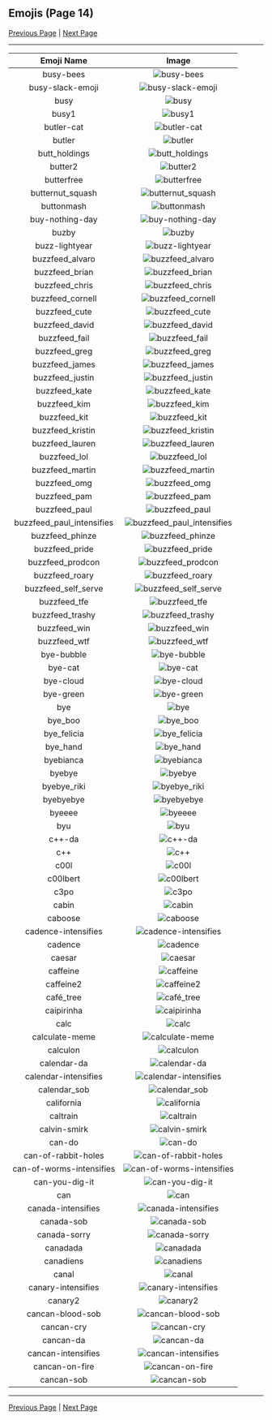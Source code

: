
## Emojis (Page 14)

[Previous Page](/docs/hashicorp/page-b-0013.md)
  | [Next Page](/docs/hashicorp/page-c-0015.md)

<hr />

|Emoji Name|Image|
| :-: | :-: |
|busy-bees| ![busy-bees](/emojis/hashicorp/busy-bees.png)|
|busy-slack-emoji| ![busy-slack-emoji](/emojis/hashicorp/busy-slack-emoji.png)|
|busy| ![busy](/emojis/hashicorp/busy.png)|
|busy1| ![busy1](/emojis/hashicorp/busy1.jpg)|
|butler-cat| ![butler-cat](/emojis/hashicorp/butler-cat.png)|
|butler| ![butler](/emojis/hashicorp/butler.png)|
|butt_holdings| ![butt_holdings](/emojis/hashicorp/butt_holdings.gif)|
|butter2| ![butter2](/emojis/hashicorp/butter2.png)|
|butterfree| ![butterfree](/emojis/hashicorp/butterfree.gif)|
|butternut_squash| ![butternut_squash](/emojis/hashicorp/butternut_squash.png)|
|buttonmash| ![buttonmash](/emojis/hashicorp/buttonmash.gif)|
|buy-nothing-day| ![buy-nothing-day](/emojis/hashicorp/buy-nothing-day.png)|
|buzby| ![buzby](/emojis/hashicorp/buzby.jpg)|
|buzz-lightyear| ![buzz-lightyear](/emojis/hashicorp/buzz-lightyear.png)|
|buzzfeed_alvaro| ![buzzfeed_alvaro](/emojis/hashicorp/buzzfeed_alvaro.png)|
|buzzfeed_brian| ![buzzfeed_brian](/emojis/hashicorp/buzzfeed_brian.png)|
|buzzfeed_chris| ![buzzfeed_chris](/emojis/hashicorp/buzzfeed_chris.png)|
|buzzfeed_cornell| ![buzzfeed_cornell](/emojis/hashicorp/buzzfeed_cornell.png)|
|buzzfeed_cute| ![buzzfeed_cute](/emojis/hashicorp/buzzfeed_cute.png)|
|buzzfeed_david| ![buzzfeed_david](/emojis/hashicorp/buzzfeed_david.png)|
|buzzfeed_fail| ![buzzfeed_fail](/emojis/hashicorp/buzzfeed_fail.png)|
|buzzfeed_greg| ![buzzfeed_greg](/emojis/hashicorp/buzzfeed_greg.png)|
|buzzfeed_james| ![buzzfeed_james](/emojis/hashicorp/buzzfeed_james.png)|
|buzzfeed_justin| ![buzzfeed_justin](/emojis/hashicorp/buzzfeed_justin.png)|
|buzzfeed_kate| ![buzzfeed_kate](/emojis/hashicorp/buzzfeed_kate.png)|
|buzzfeed_kim| ![buzzfeed_kim](/emojis/hashicorp/buzzfeed_kim.png)|
|buzzfeed_kit| ![buzzfeed_kit](/emojis/hashicorp/buzzfeed_kit.png)|
|buzzfeed_kristin| ![buzzfeed_kristin](/emojis/hashicorp/buzzfeed_kristin.png)|
|buzzfeed_lauren| ![buzzfeed_lauren](/emojis/hashicorp/buzzfeed_lauren.png)|
|buzzfeed_lol| ![buzzfeed_lol](/emojis/hashicorp/buzzfeed_lol.png)|
|buzzfeed_martin| ![buzzfeed_martin](/emojis/hashicorp/buzzfeed_martin.png)|
|buzzfeed_omg| ![buzzfeed_omg](/emojis/hashicorp/buzzfeed_omg.png)|
|buzzfeed_pam| ![buzzfeed_pam](/emojis/hashicorp/buzzfeed_pam.png)|
|buzzfeed_paul| ![buzzfeed_paul](/emojis/hashicorp/buzzfeed_paul.png)|
|buzzfeed_paul_intensifies| ![buzzfeed_paul_intensifies](/emojis/hashicorp/buzzfeed_paul_intensifies.gif)|
|buzzfeed_phinze| ![buzzfeed_phinze](/emojis/hashicorp/buzzfeed_phinze.png)|
|buzzfeed_pride| ![buzzfeed_pride](/emojis/hashicorp/buzzfeed_pride.gif)|
|buzzfeed_prodcon| ![buzzfeed_prodcon](/emojis/hashicorp/buzzfeed_prodcon.png)|
|buzzfeed_roary| ![buzzfeed_roary](/emojis/hashicorp/buzzfeed_roary.png)|
|buzzfeed_self_serve| ![buzzfeed_self_serve](/emojis/hashicorp/buzzfeed_self_serve.png)|
|buzzfeed_tfe| ![buzzfeed_tfe](/emojis/hashicorp/buzzfeed_tfe.png)|
|buzzfeed_trashy| ![buzzfeed_trashy](/emojis/hashicorp/buzzfeed_trashy.png)|
|buzzfeed_win| ![buzzfeed_win](/emojis/hashicorp/buzzfeed_win.png)|
|buzzfeed_wtf| ![buzzfeed_wtf](/emojis/hashicorp/buzzfeed_wtf.png)|
|bye-bubble| ![bye-bubble](/emojis/hashicorp/bye-bubble.gif)|
|bye-cat| ![bye-cat](/emojis/hashicorp/bye-cat.png)|
|bye-cloud| ![bye-cloud](/emojis/hashicorp/bye-cloud.gif)|
|bye-green| ![bye-green](/emojis/hashicorp/bye-green.gif)|
|bye| ![bye](/emojis/hashicorp/bye.png)|
|bye_boo| ![bye_boo](/emojis/hashicorp/bye_boo.gif)|
|bye_felicia| ![bye_felicia](/emojis/hashicorp/bye_felicia.jpg)|
|bye_hand| ![bye_hand](/emojis/hashicorp/bye_hand.png)|
|byebianca| ![byebianca](/emojis/hashicorp/byebianca.jpg)|
|byebye| ![byebye](/emojis/hashicorp/byebye.gif)|
|byebye_riki| ![byebye_riki](/emojis/hashicorp/byebye_riki.gif)|
|byebyebye| ![byebyebye](/emojis/hashicorp/byebyebye.gif)|
|byeeee| ![byeeee](/emojis/hashicorp/byeeee.gif)|
|byu| ![byu](/emojis/hashicorp/byu.png)|
|c++-da| ![c++-da](/emojis/hashicorp/c++-da.png)|
|c++| ![c++](/emojis/hashicorp/c++.png)|
|c00l| ![c00l](/emojis/hashicorp/c00l.gif)|
|c00lbert| ![c00lbert](/emojis/hashicorp/c00lbert.gif)|
|c3po| ![c3po](/emojis/hashicorp/c3po.png)|
|cabin| ![cabin](/emojis/hashicorp/cabin.png)|
|caboose| ![caboose](/emojis/hashicorp/caboose.png)|
|cadence-intensifies| ![cadence-intensifies](/emojis/hashicorp/cadence-intensifies.gif)|
|cadence| ![cadence](/emojis/hashicorp/cadence.png)|
|caesar| ![caesar](/emojis/hashicorp/caesar.png)|
|caffeine| ![caffeine](/emojis/hashicorp/caffeine.png)|
|caffeine2| ![caffeine2](/emojis/hashicorp/caffeine2.png)|
|café_tree| ![café_tree](/emojis/hashicorp/café_tree.jpg)|
|caipirinha| ![caipirinha](/emojis/hashicorp/caipirinha.png)|
|calc| ![calc](/emojis/hashicorp/calc.png)|
|calculate-meme| ![calculate-meme](/emojis/hashicorp/calculate-meme.gif)|
|calculon| ![calculon](/emojis/hashicorp/calculon.png)|
|calendar-da| ![calendar-da](/emojis/hashicorp/calendar-da.png)|
|calendar-intensifies| ![calendar-intensifies](/emojis/hashicorp/calendar-intensifies.gif)|
|calendar_sob| ![calendar_sob](/emojis/hashicorp/calendar_sob.png)|
|california| ![california](/emojis/hashicorp/california.jpg)|
|caltrain| ![caltrain](/emojis/hashicorp/caltrain.png)|
|calvin-smirk| ![calvin-smirk](/emojis/hashicorp/calvin-smirk.jpg)|
|can-do| ![can-do](/emojis/hashicorp/can-do.png)|
|can-of-rabbit-holes| ![can-of-rabbit-holes](/emojis/hashicorp/can-of-rabbit-holes.gif)|
|can-of-worms-intensifies| ![can-of-worms-intensifies](/emojis/hashicorp/can-of-worms-intensifies.gif)|
|can-you-dig-it| ![can-you-dig-it](/emojis/hashicorp/can-you-dig-it.png)|
|can| ![can](/emojis/hashicorp/can.gif)|
|canada-intensifies| ![canada-intensifies](/emojis/hashicorp/canada-intensifies.gif)|
|canada-sob| ![canada-sob](/emojis/hashicorp/canada-sob.png)|
|canada-sorry| ![canada-sorry](/emojis/hashicorp/canada-sorry.gif)|
|canadada| ![canadada](/emojis/hashicorp/canadada.png)|
|canadiens| ![canadiens](/emojis/hashicorp/canadiens.png)|
|canal| ![canal](/emojis/hashicorp/canal.png)|
|canary-intensifies| ![canary-intensifies](/emojis/hashicorp/canary-intensifies.gif)|
|canary2| ![canary2](/emojis/hashicorp/canary2.png)|
|cancan-blood-sob| ![cancan-blood-sob](/emojis/hashicorp/cancan-blood-sob.png)|
|cancan-cry| ![cancan-cry](/emojis/hashicorp/cancan-cry.png)|
|cancan-da| ![cancan-da](/emojis/hashicorp/cancan-da.png)|
|cancan-intensifies| ![cancan-intensifies](/emojis/hashicorp/cancan-intensifies.gif)|
|cancan-on-fire| ![cancan-on-fire](/emojis/hashicorp/cancan-on-fire.png)|
|cancan-sob| ![cancan-sob](/emojis/hashicorp/cancan-sob.png)|

<hr/>

[Previous Page](/docs/hashicorp/page-b-0013.md)
  | [Next Page](/docs/hashicorp/page-c-0015.md)